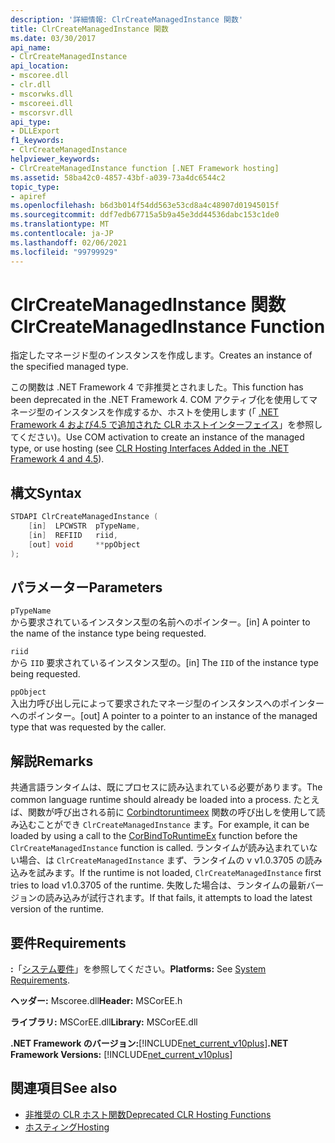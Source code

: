 ```yaml
---
description: '詳細情報: ClrCreateManagedInstance 関数'
title: ClrCreateManagedInstance 関数
ms.date: 03/30/2017
api_name:
- ClrCreateManagedInstance
api_location:
- mscoree.dll
- clr.dll
- mscorwks.dll
- mscoreei.dll
- mscorsvr.dll
api_type:
- DLLExport
f1_keywords:
- ClrCreateManagedInstance
helpviewer_keywords:
- ClrCreateManagedInstance function [.NET Framework hosting]
ms.assetid: 58ba42c0-4857-43bf-a039-73a4dc6544c2
topic_type:
- apiref
ms.openlocfilehash: b6d3b014f54dd563e53cd8a4c48907d01945015f
ms.sourcegitcommit: ddf7edb67715a5b9a45e3dd44536dabc153c1de0
ms.translationtype: MT
ms.contentlocale: ja-JP
ms.lasthandoff: 02/06/2021
ms.locfileid: "99799929"
---
```

# <a name="clrcreatemanagedinstance-function"></a><span data-ttu-id="def0f-103">ClrCreateManagedInstance 関数</span><span class="sxs-lookup"><span data-stu-id="def0f-103">ClrCreateManagedInstance Function</span></span>

<span data-ttu-id="def0f-104">指定したマネージド型のインスタンスを作成します。</span><span class="sxs-lookup"><span data-stu-id="def0f-104">Creates an instance of the specified managed type.</span></span>  
  
 <span data-ttu-id="def0f-105">この関数は .NET Framework 4 で非推奨とされました。</span><span class="sxs-lookup"><span data-stu-id="def0f-105">This function has been deprecated in the .NET Framework 4.</span></span> <span data-ttu-id="def0f-106">COM アクティブ化を使用してマネージ型のインスタンスを作成するか、ホストを使用します (「 [.NET Framework 4 および4.5 で追加された CLR ホストインターフェイス](clr-hosting-interfaces-added-in-the-net-framework-4-and-4-5.md)」を参照してください)。</span><span class="sxs-lookup"><span data-stu-id="def0f-106">Use COM activation to create an instance of the managed type, or use hosting (see [CLR Hosting Interfaces Added in the .NET Framework 4 and 4.5](clr-hosting-interfaces-added-in-the-net-framework-4-and-4-5.md)).</span></span>  
  
## <a name="syntax"></a><span data-ttu-id="def0f-107">構文</span><span class="sxs-lookup"><span data-stu-id="def0f-107">Syntax</span></span>  
  
```cpp  
STDAPI ClrCreateManagedInstance (  
    [in]  LPCWSTR  pTypeName,
    [in]  REFIID   riid,
    [out] void     **ppObject  
);  
```  
  
## <a name="parameters"></a><span data-ttu-id="def0f-108">パラメーター</span><span class="sxs-lookup"><span data-stu-id="def0f-108">Parameters</span></span>  

 `pTypeName`  
 <span data-ttu-id="def0f-109">から要求されているインスタンス型の名前へのポインター。</span><span class="sxs-lookup"><span data-stu-id="def0f-109">[in] A pointer to the name of the instance type being requested.</span></span>  
  
 `riid`  
 <span data-ttu-id="def0f-110">から `IID` 要求されているインスタンス型の。</span><span class="sxs-lookup"><span data-stu-id="def0f-110">[in] The `IID` of the instance type being requested.</span></span>  
  
 `ppObject`  
 <span data-ttu-id="def0f-111">入出力呼び出し元によって要求されたマネージ型のインスタンスへのポインターへのポインター。</span><span class="sxs-lookup"><span data-stu-id="def0f-111">[out] A pointer to a pointer to an instance of the managed type that was requested by the caller.</span></span>  
  
## <a name="remarks"></a><span data-ttu-id="def0f-112">解説</span><span class="sxs-lookup"><span data-stu-id="def0f-112">Remarks</span></span>  

 <span data-ttu-id="def0f-113">共通言語ランタイムは、既にプロセスに読み込まれている必要があります。</span><span class="sxs-lookup"><span data-stu-id="def0f-113">The common language runtime should already be loaded into a process.</span></span> <span data-ttu-id="def0f-114">たとえば、関数が呼び出される前に [Corbindtoruntimeex](corbindtoruntimeex-function.md) 関数の呼び出しを使用して読み込むことができ `ClrCreateManagedInstance` ます。</span><span class="sxs-lookup"><span data-stu-id="def0f-114">For example, it can be loaded by using a call to the [CorBindToRuntimeEx](corbindtoruntimeex-function.md) function before the `ClrCreateManagedInstance` function is called.</span></span> <span data-ttu-id="def0f-115">ランタイムが読み込まれていない場合、は `ClrCreateManagedInstance` まず、ランタイムの v v1.0.3705 の読み込みを試みます。</span><span class="sxs-lookup"><span data-stu-id="def0f-115">If the runtime is not loaded, `ClrCreateManagedInstance` first tries to load v1.0.3705 of the runtime.</span></span> <span data-ttu-id="def0f-116">失敗した場合は、ランタイムの最新バージョンの読み込みが試行されます。</span><span class="sxs-lookup"><span data-stu-id="def0f-116">If that fails, it attempts to load the latest version of the runtime.</span></span>  
  
## <a name="requirements"></a><span data-ttu-id="def0f-117">要件</span><span class="sxs-lookup"><span data-stu-id="def0f-117">Requirements</span></span>  

 <span data-ttu-id="def0f-118">**:**「[システム要件](../../get-started/system-requirements.md)」を参照してください。</span><span class="sxs-lookup"><span data-stu-id="def0f-118">**Platforms:** See [System Requirements](../../get-started/system-requirements.md).</span></span>  
  
 <span data-ttu-id="def0f-119">**ヘッダー:** Mscoree.dll</span><span class="sxs-lookup"><span data-stu-id="def0f-119">**Header:** MSCorEE.h</span></span>  
  
 <span data-ttu-id="def0f-120">**ライブラリ:** MSCorEE.dll</span><span class="sxs-lookup"><span data-stu-id="def0f-120">**Library:** MSCorEE.dll</span></span>  
  
 <span data-ttu-id="def0f-121">**.NET Framework のバージョン:**[!INCLUDE[net_current_v10plus](../../../../includes/net-current-v10plus-md.md)]</span><span class="sxs-lookup"><span data-stu-id="def0f-121">**.NET Framework Versions:** [!INCLUDE[net_current_v10plus](../../../../includes/net-current-v10plus-md.md)]</span></span>  
  
## <a name="see-also"></a><span data-ttu-id="def0f-122">関連項目</span><span class="sxs-lookup"><span data-stu-id="def0f-122">See also</span></span>

- [<span data-ttu-id="def0f-123">非推奨の CLR ホスト関数</span><span class="sxs-lookup"><span data-stu-id="def0f-123">Deprecated CLR Hosting Functions</span></span>](deprecated-clr-hosting-functions.md)
- [<span data-ttu-id="def0f-124">ホスティング</span><span class="sxs-lookup"><span data-stu-id="def0f-124">Hosting</span></span>](index.md)
